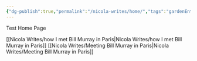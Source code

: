 ```yaml
---
{"dg-publish":true,"permalink":"/nicola-writes/home/","tags":"gardenEntry","dgHomeLink":true,"dgPassFrontmatter":false}
---
```



Test Home Page

[[Nicola Writes/how I met Bill Murray in Paris|Nicola Writes/how I met Bill Murray in Paris]]
[[Nicola Writes/Meeting Bill Murray in Paris|Nicola Writes/Meeting Bill Murray in Paris]]